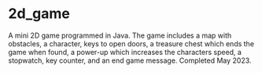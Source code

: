 # 2d_game
A mini 2D game programmed in Java. The game includes a map with obstacles, a character, keys to open doors, a treasure chest which ends the game when found, a power-up which increases the characters speed, a stopwatch, key counter, and an end game message. Completed May 2023.
